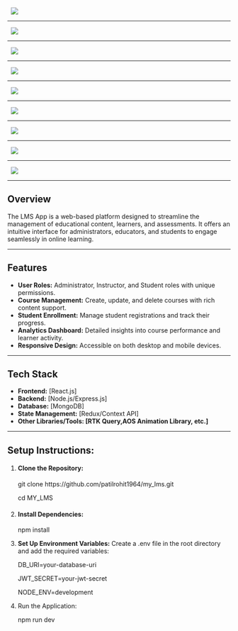 <div style="margin:10px 8px;">
    <img src="https://res.cloudinary.com/dml8barkp/image/upload/v1733675437/home_landing_csjwco.png"/>
</div>
<hr/>
<div style="margin:10px 8px;">
    <img src="https://res.cloudinary.com/dml8barkp/image/upload/v1733675436/course_landing_c1zyms.png"/>
</div>
<hr/>
<div style="margin:10px 8px;">
    <img src="https://res.cloudinary.com/dml8barkp/image/upload/v1733675435/profile_landing_ws53sa.png"/>
</div>
<hr/>
<div style="margin:10px 8px;">
    <img src="https://res.cloudinary.com/dml8barkp/image/upload/v1733675431/purchase_landing_vxefvi.png"/>
</div>
<hr/>
<div style="margin:10px 8px;">
    <img src="https://res.cloudinary.com/dml8barkp/image/upload/v1733675431/couresLecture_landing_dixswr.png"/>
</div>
<hr/>
<div style="margin:10px 8px;">
    <img src="https://res.cloudinary.com/dml8barkp/image/upload/v1733675430/courses_landing_tdi4zt.png"/>
</div>
<hr/>
<div style="margin:10px 8px;">
    <img src="https://res.cloudinary.com/dml8barkp/image/upload/v1733675432/edit_landing_yhpkz9.png"/>
</div>
<hr/>
<div style="margin:10px 8px;">
    <img src="https://res.cloudinary.com/dml8barkp/image/upload/v1733675431/create_landing_gq3yvm.png"/>
</div>
<hr/>
<div style="margin:10px 8px;">
    <img src="https://res.cloudinary.com/dml8barkp/image/upload/v1733675433/payment_landing_iquhk6.png"/>
</div>

<hr/>

<div style="margin:12px 0px">
    <h2>Overview</h2>
    <p>The LMS App is a web-based platform designed to streamline the management of educational content, learners, and assessments. It offers an intuitive interface for administrators, educators, and students to engage seamlessly in online learning.</p>
</div>
<hr/>
<div>
    <h2>Features</h2>
    <ul>
        <li><strong>User Roles:</strong>  Administrator, Instructor, and Student roles with unique permissions.</li>
        <li><strong>Course Management:</strong> Create, update, and delete courses with rich content support.</li>
        <li><strong>Student Enrollment:</strong> Manage student registrations and track their progress.</li>
        <li><strong>Analytics Dashboard:</strong>  Detailed insights into course performance and learner activity.</li>
        <li><strong>Responsive Design:</strong> Accessible on both desktop and mobile devices.</li>
    </ul>
</div>
<hr/>
<div>
    <h2>Tech Stack</h2>
    <ul>
        <li><strong>Frontend:</strong> [React.js]</li>
        <li><strong>Backend:</strong> [Node.js/Express.js]</li>
        <li><strong>Database:</strong> [MongoDB]</li>
        <li><strong>State Management:</strong> [Redux/Context API]</li>
        <li><strong>Other Libraries/Tools: [RTK Query,AOS Animation Library, etc.]</strong></li>
    </ul>
</div>
<hr/>
<div>
    <h2>Setup Instructions:</h2>
    <ol>
        <li><h4>Clone the Repository:</h4></li>
        <p>git clone https://github.com/patilrohit1964/my_lms.git</p>
        <p>cd MY_LMS</p>
        <li><h4>Install Dependencies:</h4></li>
        <p>npm install</p>
        <li><strong>Set Up Environment Variables:</strong> Create a .env file in the root directory and add the required variables:</li>
        <p>DB_URI=your-database-uri</p>
        <p>JWT_SECRET=your-jwt-secret</p>
        <p>NODE_ENV=development</p>
        <li>Run the Application:</li>
        <p>npm run dev</p>
    </ol>
</div>
